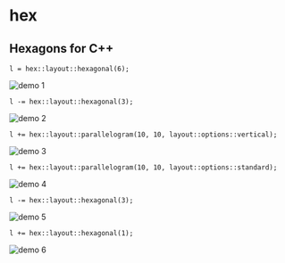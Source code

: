 # hex
## Hexagons for C++

```
l = hex::layout::hexagonal(6);
```
![demo 1](images/demo_1.png)
```
l -= hex::layout::hexagonal(3);
```
![demo 2](images/demo_2.png)
```
l += hex::layout::parallelogram(10, 10, layout::options::vertical);
```
![demo 3](images/demo_3.png)
```
l += hex::layout::parallelogram(10, 10, layout::options::standard);
```
![demo 4](images/demo_4.png)
```
l -= hex::layout::hexagonal(3);
```
![demo 5](images/demo_5.png)
```
l += hex::layout::hexagonal(1);
```
![demo 6](images/demo_6.png)

